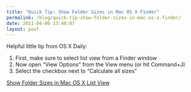 ```yaml
---
title: "Quick Tip: Show Folder Sizes in Mac OS X Finder"
permalink: /blog/quick-tip-show-folder-sizes-in-mac-os-x-finder/
date: 2011-04-06 13:40:07
layout: post
---
```


Helpful little tip from OS X Daily:

  1. First, make sure to select list view from a Finder window
  2. Now open “View Options” from the View menu (or hit Command+J)
  3. Select the checkbox next to “Calculate all sizes”

[Show Folder Sizes in Mac OS X List View](http://osxdaily.com/2011-04-05/show-folder-sizes-in-mac-os-x-list-view/)

